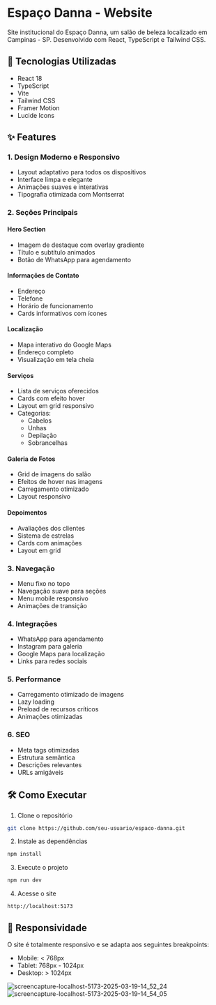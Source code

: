 # Espaço Danna - Website

Site institucional do Espaço Danna, um salão de beleza localizado em Campinas - SP. Desenvolvido com React, TypeScript e Tailwind CSS.

## 🚀 Tecnologias Utilizadas

- React 18
- TypeScript
- Vite
- Tailwind CSS
- Framer Motion
- Lucide Icons

## ✨ Features

### 1. Design Moderno e Responsivo
- Layout adaptativo para todos os dispositivos
- Interface limpa e elegante
- Animações suaves e interativas
- Tipografia otimizada com Montserrat

### 2. Seções Principais

#### Hero Section
- Imagem de destaque com overlay gradiente
- Título e subtítulo animados
- Botão de WhatsApp para agendamento

#### Informações de Contato
- Endereço
- Telefone
- Horário de funcionamento
- Cards informativos com ícones

#### Localização
- Mapa interativo do Google Maps
- Endereço completo
- Visualização em tela cheia

#### Serviços
- Lista de serviços oferecidos
- Cards com efeito hover
- Layout em grid responsivo
- Categorias:
  - Cabelos
  - Unhas
  - Depilação
  - Sobrancelhas

#### Galeria de Fotos
- Grid de imagens do salão
- Efeitos de hover nas imagens
- Carregamento otimizado
- Layout responsivo

#### Depoimentos
- Avaliações dos clientes
- Sistema de estrelas
- Cards com animações
- Layout em grid

### 3. Navegação
- Menu fixo no topo
- Navegação suave para seções
- Menu mobile responsivo
- Animações de transição

### 4. Integrações
- WhatsApp para agendamento
- Instagram para galeria
- Google Maps para localização
- Links para redes sociais

### 5. Performance
- Carregamento otimizado de imagens
- Lazy loading
- Preload de recursos críticos
- Animações otimizadas

### 6. SEO
- Meta tags otimizadas
- Estrutura semântica
- Descrições relevantes
- URLs amigáveis

## 🛠️ Como Executar

1. Clone o repositório
```bash
git clone https://github.com/seu-usuario/espaco-danna.git
```

2. Instale as dependências
```bash
npm install
```

3. Execute o projeto
```bash
npm run dev
```

4. Acesse o site
```
http://localhost:5173
```

## 📱 Responsividade

O site é totalmente responsivo e se adapta aos seguintes breakpoints:
- Mobile: < 768px
- Tablet: 768px - 1024px
- Desktop: > 1024px

![screencapture-localhost-5173-2025-03-19-14_52_24](https://github.com/user-attachments/assets/eb356f54-0db9-467e-9739-1207009c6b58)
![screencapture-localhost-5173-2025-03-19-14_54_05](https://github.com/user-attachments/assets/a1570c44-dcb4-43d7-a767-865f475aa1cb)

